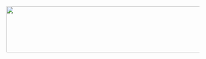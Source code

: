 <!--## Hi there 👋-->

<a href="https://github.com/devxb/gitanimals">
  <img
    src="https://render.gitanimals.org/lines/nvphuoc89"
    width="600"
    height="120"
  />
</a>
  
<!--
**nvphuoc89/nvphuoc89** is a ✨ _special_ ✨ repository because its `README.md` (this file) appears on your GitHub profile.

Here are some ideas to get you started:

- 🔭 I’m currently working on ...
- 🌱 I’m currently learning ...
- 👯 I’m looking to collaborate on ...
- 🤔 I’m looking for help with ...
- 💬 Ask me about ...
- 📫 How to reach me: ...
- 😄 Pronouns: ...
- ⚡ Fun fact: ...
-->
